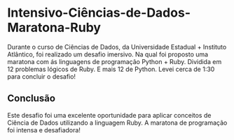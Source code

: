# Intensivo-Ciências-de-Dados-Maratona-Ruby
Durante o curso de Ciências de Dados, da Universidade Estadual + Instituto Atlântico, foi realizado um desafio imersivo. Na qual foi proposto uma maratona com ás linguagens de programação Python + Ruby. Dividida em 12 problemas lógicos de Ruby. E mais 12 de Python. Levei cerca de 1:30 para concluir o desafio! 

## Conclusão
Este desafio foi uma excelente oportunidade para aplicar conceitos de Ciência de Dados utilizando a linguagem Ruby. A maratona de programação foi intensa e desafiadora! 
